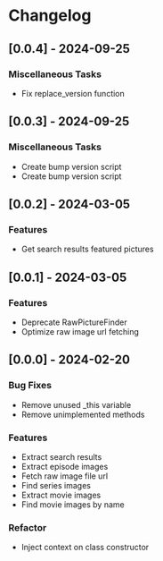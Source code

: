 # Changelog

## [0.0.4] - 2024-09-25

### Miscellaneous Tasks

- Fix replace_version function

## [0.0.3] - 2024-09-25

### Miscellaneous Tasks

- Create bump version script
- Create bump version script

## [0.0.2] - 2024-03-05

### Features

- Get search results featured pictures

## [0.0.1] - 2024-03-05

### Features

- Deprecate RawPictureFinder
- Optimize raw image url fetching

## [0.0.0] - 2024-02-20

### Bug Fixes

- Remove unused _this variable
- Remove unimplemented methods

### Features

- Extract search results
- Extract episode images
- Fetch raw image file url
- Find series images
- Extract movie images
- Find movie images by name

### Refactor

- Inject context on class constructor


